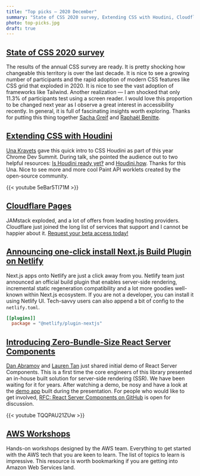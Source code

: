 ```yaml
---
title: "Top picks — 2020 December"
summary: "State of CSS 2020 survey, Extending CSS with Houdini, Cloudflare Pages, React Server Components, AWS Workshops"
photo: top-picks.jpg
draft: true
---
```


## [State of CSS 2020 survey](https://2020.stateofcss.com/)

The results of the annual CSS survey are ready. It is pretty shocking how changeable this territory is over the last decade. It is nice to see a growing number of participants and the rapid adoption of modern CSS features like CSS grid that exploded in 2020. It is nice to see the vast adoption of frameworks like Tailwind. Another realization — I am shocked that only 11.3% of participants test using a screen reader. I would love this proportion to be changed next year as I observe a great interest in accessibility recently. In general, it is full of fascinating insights worth exploring. Thanks for putting this thing together [Sacha Greif](https://twitter.com/sachagreif) and [Raphaël Benitte](https://twitter.com/benitteraphael).

## [Extending CSS with Houdini](https://youtu.be/5eBar5TI71M)

[Una Kravets](https://twitter.com/una) gave this quick intro to CSS Houdini as part of this year Chrome Dev Summit. During talk, she pointed the audience out to two helpful resources: [Is Houdini ready yet‽](https://ishoudinireadyyet.com) and [Houdini.how](https://houdini.how). Thanks for this Una. Nice to see more and more cool Paint API worklets created by the open-source community.

{{< youtube 5eBar5TI71M >}}

## [Cloudflare Pages](https://pages.cloudflare.com)

JAMstack exploded, and a lot of offers from leading hosting providers. Cloudflare just joined the long list of services that support and I cannot be happier about it. [Request your beta access today!](https://www.cloudflare.com/en-gb/pages-jamstack-platform-beta-sign-up/)

## [Announcing one-click install Next.js Build Plugin on Netlify](https://www.netlify.com/blog/2020/12/07/announcing-one-click-install-next.js-build-plugin-on-netlify)

Next.js apps onto Netlify are just a click away from you. Netlify team just announced an official build plugin that enables server-side rendering, incremental static regeneration compatibility and a lot more goodies well-known within Next.js ecosystem. If you are not a developer, you can install it using Netlify UI. Tech-savvy users can also append a bit of config to the `netlify.toml`.

```toml
[[plugins]]
  package = "@netlify/plugin-nextjs"
```

## [Introducing Zero-Bundle-Size React Server Components](https://youtu.be/TQQPAU21ZUw)

[Dan Abramov](https://twitter.com/dan_abramov) and [Lauren Tan](https://twitter.com/sugarpirate_) just shared initial demo of React Server Components. This is a first time the core engineers of this library presented an in-house built solution for server-side rendering (SSR). We have been waiting for it for years. After watching a demo, be nosy and have a look at the [demo app](https://github.com/reactjs/server-components-demo) built during the presentation. For people who would like to get involved, [RFC: React Server Components on GitHub](https://github.com/reactjs/rfcs/pull/188) is open for discussion.

{{< youtube TQQPAU21ZUw >}}

## [AWS Workshops](https://workshops.aws)

Hands-on workshops designed by the AWS team. Everything to get started with the AWS tech that you are keen to learn. The list of topics to learn is impressive. This resource is worth bookmarking if you are getting into Amazon Web Services land.
